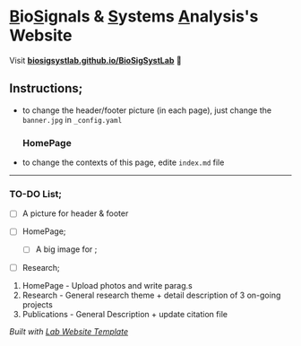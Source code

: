 
# <ins>B</ins>io<ins>S</ins>ignals & <ins>S</ins>ystems <ins>A</ins>nalysis's Website

Visit **[biosigsystlab.github.io/BioSigSystLab](https://biosigsystlab.github.io/BioSigSystLab)** 🚀

## Instructions;
* to change the header/footer picture (in each page), just change the ``banner.jpg`` in ``_config.yaml``
  ### HomePage
* to change the contexts of this page, edite ``index.md`` file

---
### TO-DO List;
- [ ] A picture for header & footer 
- [ ] HomePage;
  - [ ] A big image for ;
- [ ] Research;


1. HomePage - Upload photos and write parag.s
2. Research - General research theme + detail description of 3 on-going projects
3. Publications - General Description + update citation file

_Built with [Lab Website Template](https://greene-lab.gitbook.io/lab-website-template-docs)_
